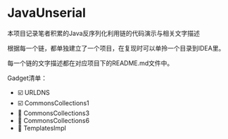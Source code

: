 # JavaUnserial

本项目记录笔者积累的Java反序列化利用链的代码演示与相关文字描述

根据每一个链，都单独建立了一个项目，在复现时可以单拎一个目录到IDEA里。

每一个链的文字描述都在对应项目下的README.md文件中。

Gadget清单：
* ☑️ URLDNS
* ☑️ CommonsCollections1
* 🚩 CommonsCollections3
* 🚩 CommonsCollections6
* 🚩 TemplatesImpl
